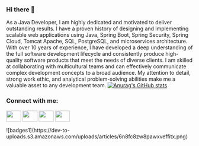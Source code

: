 ### Hi there 👋

<!--
**shahian/shahian** is a ✨ _special_ ✨ repository because its `README.md` (this file) appears on your GitHub profile.

Here are some ideas to get you started:

- 🔭 I’m currently working on ...
- 🌱 I’m currently learning ...
- 👯 I’m looking to collaborate on ...
- 🤔 I’m looking for help with ...
- 💬 Ask me about ...
- 📫 How to reach me: ...
- 😄 Pronouns: ...
- ⚡ Fun fact: ...
-->
As a Java Developer, I am highly dedicated and motivated to deliver outstanding results. I have a proven history of
designing and implementing scalable web applications using Java, Spring Boot, Spring Security, Spring Cloud, Tomcat
Apache, SQL, PostgreSQL, and microservices architecture. With over 10 years of experience, I have developed a deep
understanding of the full software development lifecycle and consistently produce high-quality software products that
meet the needs of diverse clients. I am skilled at collaborating with multicultural teams and can effectively
communicate complex development concepts to a broad audience. My attention to detail, strong work ethic, and
analytical problem-solving abilities make me a valuable asset to any development team.
[![Anurag's GitHub stats](https://github-readme-stats.vercel.app/api?username=shahian)](https://github.com/shahian/README)

<h3 align="left">Connect with me:</h3>
<p align="left">
<a href="your link" target="blank"><img align="center" src="https://cdn.jsdelivr.net/npm/simple-icons@3.0.1/icons/twitter.svg" alt="" height="30" width="40" /></a>
<a href="your link" target="blank"><img align="center" src="https://cdn.jsdelivr.net/npm/simple-icons@3.0.1/icons/linkedin.svg" alt="" height="30" width="40" /></a>
<a href="your link" target="blank"><img align="center" src="https://cdn.jsdelivr.net/npm/simple-icons@3.0.1/icons/instagram.svg" alt="" height="30" width="40" /></a>
<a href="your link" target="blank"><img align="center" src="https://cdn.jsdelivr.net/npm/simple-icons@3.0.1/icons/youtube.svg" alt="" height="30" width="40" /></a>
</p>
![badges1](https://dev-to-uploads.s3.amazonaws.com/uploads/articles/6n8fc8zw8pawxveffitx.png)

 
